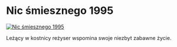 Nic śmiesznego 1995 
=============
[![Nic śmiesznego 1995 ](http://vidos.pl/images/player.gif)](http://vidos.pl/nic-smiesznego-1995)

 Leżący w kostnicy reżyser wspomina swoje niezbyt zabawne życie.
